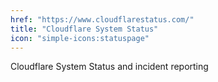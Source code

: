 ```yaml
---
href: "https://www.cloudflarestatus.com/"
title: "Cloudflare System Status"
icon: "simple-icons:statuspage"
---
```


Cloudflare System Status and incident reporting